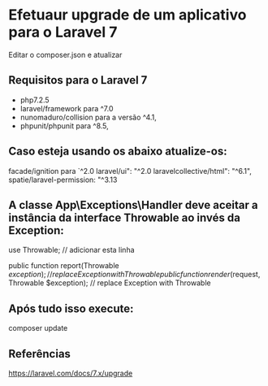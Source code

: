 # Efetuaur upgrade de um aplicativo para o Laravel 7

Editar o composer.json e atualizar

## Requisitos para o Laravel 7
- php7.2.5
- laravel/framework para ^7.0
- nunomaduro/collision para a versão ^4.1,
- phpunit/phpunit para ^8.5,

## Caso esteja usando os abaixo atualize-os:

facade/ignition para `^2.0
laravel/ui": "^2.0
laravelcollective/html": "^6.1",
spatie/laravel-permission: "^3.13

## A classe App\Exceptions\Handler deve aceitar a instância da interface Throwable ao invés da Exception:

use Throwable; // adicionar esta linha

public function report(Throwable $exception); // replace Exception with Throwable
public function render($request, Throwable $exception); // replace Exception with Throwable

## Após tudo isso execute:

composer update

## Referências
https://laravel.com/docs/7.x/upgrade


